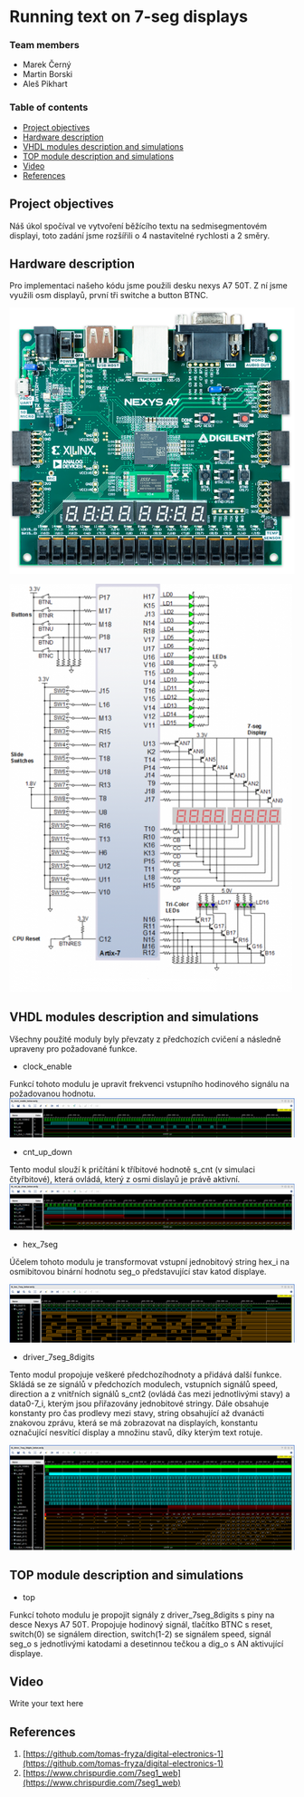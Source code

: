 # Running text on 7-seg displays

### Team members

* Marek Černý
* Martin Borski
* Aleš Pikhart

### Table of contents

* [Project objectives](#objectives)
* [Hardware description](#hardware)
* [VHDL modules description and simulations](#modules)
* [TOP module description and simulations](#top)
* [Video](#video)
* [References](#references)

<a name="objectives"></a>

## Project objectives

Náš úkol spočíval ve vytvoření běžícího textu na sedmisegmentovém displayi, toto zadání jsme rozšířili o 4 nastavitelné rychlosti a 2 směry.


<a name="hardware"></a>

## Hardware description

Pro implementaci našeho kódu jsme použili desku nexys A7 50T. Z ní jsme využili osm displayů, první tři switche a button BTNC.

![board](images/board.png)

![pins](images/pins.png)

<a name="modules"></a>

## VHDL modules description and simulations
Všechny použité moduly byly převzaty z předchozích cvičení a následně upraveny pro požadované funkce.

* clock_enable

Funkcí tohoto modulu je upravit frekvenci vstupního hodinového signálu na požadovanou hodnotu. 
![clock](images/waveforms_clock.png)

* cnt_up_down

Tento modul slouží k pričítání k tříbitové hodnotě s_cnt (v simulaci čtyřbitové), která ovládá, který z osmi dislayů je právě aktivní. 
![counter](images/waveforms_cnt.png)

* hex_7seg

Účelem tohoto modulu je transformovat vstupní jednobitový string hex_i na osmibitovou binární hodnotu seg_o představující stav katod displaye.

![hex7seg](images/waveforms_hex7seg.png)


* driver_7seg_8digits

Tento modul propojuje veškeré předchozíhodnoty a přidává další funkce. Skládá se ze signálů v předchozích modulech, vstupních signálů speed, direction a z vnitřních signálů s_cnt2 (ovládá čas mezi jednotlivými stavy) a data0-7_i, kterým jsou přiřazovány jednobitové stringy. Dále obsahuje konstanty pro čas prodlevy mezi stavy, string obsahující až  dvanácti znakovou zprávu, která se má zobrazovat na displayích, konstantu označující nesvítící display a množinu stavů, díky kterým text rotuje. 

![driver](images/waveforms_driver.png)

<a name="top"></a>

## TOP module description and simulations

* top

Funkcí tohoto modulu je propojit signály z driver_7seg_8digits s piny na desce Nexys A7 50T. Propojuje hodinový signál, tlačítko BTNC s reset, switch(0) se signálem direction, switch(1-2) se signálem speed, signál seg_o s jednotlivými katodami a desetinnou tečkou a dig_o s AN aktivující displaye.

<a name="video"></a>

## Video

Write your text here

<a name="references"></a>

## References

1. [https://github.com/tomas-fryza/digital-electronics-1](https://github.com/tomas-fryza/digital-electronics-1)
2. [https://www.chrispurdie.com/7seg1_web](https://www.chrispurdie.com/7seg1_web)
